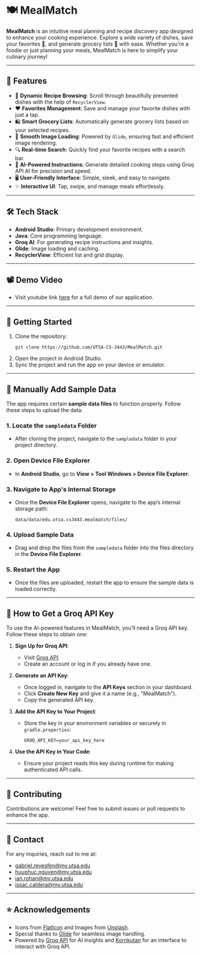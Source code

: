 # 🍽️ MealMatch

**MealMatch** is an intuitive meal planning and recipe discovery app designed to enhance your cooking experience. Explore a wide variety of dishes, save your favorites 💖, and generate grocery lists 🛒 with ease. Whether you're a foodie or just planning your meals, MealMatch is here to simplify your culinary journey!

---

## 📱 Features

- 🍕 **Dynamic Recipe Browsing**: Scroll through beautifully presented dishes with the help of `RecyclerView`.
- ❤️ **Favorites Management**: Save and manage your favorite dishes with just a tap.
- 🛍️ **Smart Grocery Lists**: Automatically generate grocery lists based on your selected recipes.
- 🌄 **Smooth Image Loading**: Powered by `Glide`, ensuring fast and efficient image rendering.
- 🔍 **Real-time Search**: Quickly find your favorite recipes with a search bar.
- 🤖 **AI-Powered Instructions**: Generate detailed cooking steps using Groq API AI for precision and speed.
- 🖥️ **User-Friendly Interface**: Simple, sleek, and easy to navigate.
- ✨ **Interactive UI**: Tap, swipe, and manage meals effortlessly.

---

## 🛠️ Tech Stack

- **Android Studio**: Primary development environment.
- **Java**: Core programming language.
- **Groq AI**: For generating recipe instructions and insights.
- **Glide**: Image loading and caching.
- **RecyclerView**: Efficient list and grid display.

---

## 📽️ Demo Video

- Visit youtube link [here](https://www.youtube.com/watch?v=GvfcqAoC3kg&feature=youtu.be) for a full demo of our application.

---

## 🚀 Getting Started

1. Clone the repository:
   ```
   git clone https://github.com/UTSA-CS-3443/MealMatch.git
   ```
2. Open the project in Android Studio.
3. Sync the project and run the app on your device or emulator.

---

## 📂 Manually Add Sample Data

The app requires certain **sample data files** to function properly. Follow these steps to upload the data:

### 1. Locate the `sampledata` Folder
- After cloning the project, navigate to the `sampledata` folder in your project directory.

### 2. Open Device File Explorer
- In **Android Studio**, go to **View > Tool Windows > Device File Explorer**.

### 3. Navigate to App's Internal Storage
- Once the **Device File Explorer** opens, navigate to the app’s internal storage path:
  ```
  data/data/edu.utsa.cs3443.mealmatch/files/
  ```
### 4. Upload Sample Data
- Drag and drop the files from the `sampledata` folder into the files directory in the **Device File Explorer**.

### 5. Restart the App
- Once the files are uploaded, restart the app to ensure the sample data is loaded correctly.

---

## 🔑 How to Get a Groq API Key

To use the AI-powered features in MealMatch, you’ll need a Groq API key. Follow these steps to obtain one:

1. **Sign Up for Groq API**:
   - Visit [Groq API](https://groq.com/).
   - Create an account or log in if you already have one.

2. **Generate an API Key**:
   - Once logged in, navigate to the **API Keys** section in your dashboard.
   - Click **Create New Key** and give it a name (e.g., "MealMatch").
   - Copy the generated API key.

3. **Add the API Key to Your Project**:
   - Store the key in your environment variables or securely in `gradle.properties`:
     ```properties
     GROQ_API_KEY=your_api_key_here
     ```

4. **Use the API Key in Your Code**:
   - Ensure your project reads this key during runtime for making authenticated API calls.

---

## 🤝 Contributing
Contributions are welcome! Feel free to submit issues or pull requests to enhance the app.

---

## 📧 Contact
For any inquiries, reach out to me at: 
- gabriel.reyesfen@my.utsa.edu
- huuphuc.nguyen@my.utsa.edu
- ian.rohan@my.utsa.edu
- issac.caldera@my.utsa.edu

---

## ⭐ Acknowledgements
- Icons from [FlatIcon](https://www.flaticon.com/) and Images from [Unplash](https://unsplash.com/).
- Special thanks to [Glide](https://github.com/bumptech/glide) for seamless image handling.
- Powered by [Groq API](https://groq.com/) for AI insights and [Kornkutan](https://github.com/kornkutan/groq4j) for an interface to interact with Groq API.






